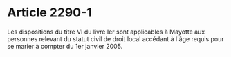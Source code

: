 # Article 2290-1

Les dispositions du titre VI du livre Ier sont applicables à Mayotte aux personnes relevant du statut civil de droit local accédant à l'âge requis pour se marier à compter du 1er janvier 2005.
